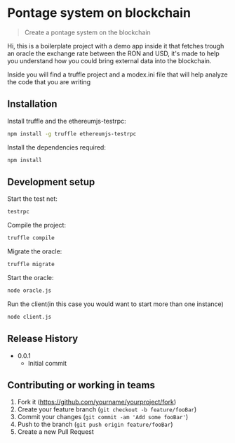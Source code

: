 # Pontage system on blockchain
> Create a pontage system on the blockchain


Hi, this is a boilerplate project with a demo app inside it that fetches trough an oracle the exchange rate between the RON and USD, it's made to help you understand how you could bring external data into the blockchain.

Inside you will find a truffle project and a modex.ini file that will help analyze the code that you are writing

## Installation

Install truffle and the ethereumjs-testrpc:

```sh
npm install -g truffle ethereumjs-testrpc
```

Install the dependencies required:

```sh
npm install
```

## Development setup

Start the test net:

```sh
testrpc
```

Compile the project:

```sh
truffle compile
```

Migrate the oracle:

```sh
truffle migrate
```

Start the oracle:

```sh
node oracle.js
```

Run the client(in this case you would want to start more than one instance)

```sh
node client.js
```

## Release History

* 0.0.1
    * Initial commit

## Contributing or working in teams

1. Fork it (<https://github.com/yourname/yourproject/fork>)
2. Create your feature branch (`git checkout -b feature/fooBar`)
3. Commit your changes (`git commit -am 'Add some fooBar'`)
4. Push to the branch (`git push origin feature/fooBar`)
5. Create a new Pull Request

